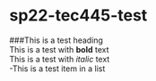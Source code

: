 # sp22-tec445-test  
###This is a test heading  
This is a test with **bold** text  
This is a test with *italic* text  
-This is a test item in a list  
